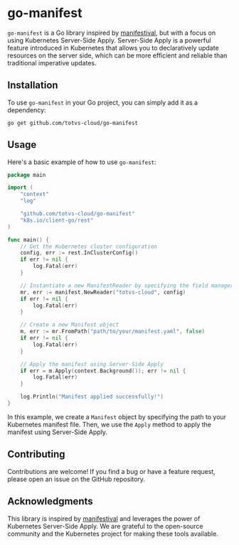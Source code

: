# go-manifest

`go-manifest` is a Go library inspired by [manifestival](https://github.com/manifestival/manifestival), but with a focus
on using Kubernetes Server-Side Apply. Server-Side Apply is a powerful feature introduced in Kubernetes that allows you
to declaratively update resources on the server side, which can be more efficient and reliable than traditional
imperative updates.

## Installation

To use `go-manifest` in your Go project, you can simply add it as a dependency:

```shell
go get github.com/totvs-cloud/go-manifest
```

## Usage

Here's a basic example of how to use `go-manifest`:

```go
package main

import (
	"context"
	"log"

	"github.com/totvs-cloud/go-manifest"
	"k8s.io/client-go/rest"
)

func main() {
	// Get the Kubernetes cluster configuration
	config, err := rest.InClusterConfig()
	if err != nil {
		log.Fatal(err)
	}

	// Instantiate a new ManifestReader by specifying the field manager and the Kubernetes cluster configuration
	mr, err := manifest.NewReader("totvs-cloud", config)
	if err != nil {
		log.Fatal(err)
	}

	// Create a new Manifest object
	m, err := mr.FromPath("path/to/your/manifest.yaml", false)
	if err != nil {
		log.Fatal(err)
	}

	// Apply the manifest using Server-Side Apply
	if err = m.Apply(context.Background()); err != nil {
		log.Fatal(err)
	}

	log.Println("Manifest applied successfully!")
}
```

In this example, we create a `Manifest` object by specifying the path to your Kubernetes manifest file. Then, we use
the `Apply` method to apply the manifest using Server-Side Apply.

## Contributing

Contributions are welcome! If you find a bug or have a feature request, please open an issue on the GitHub repository.

## Acknowledgments

This library is inspired by [manifestival](https://github.com/manifestival/manifestival) and leverages the power of
Kubernetes Server-Side Apply. We are grateful to the open-source community and the Kubernetes project for making these
tools available.
